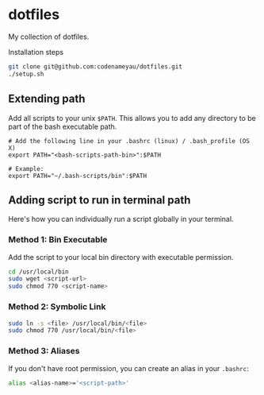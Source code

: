 # dotfiles

My collection of dotfiles.

Installation steps
```bash
git clone git@github.com:codenameyau/dotfiles.git
./setup.sh
```

## Extending path

Add all scripts to your unix `$PATH`. This allows you to add any directory
to be part of the bash executable path.

```
# Add the following line in your .bashrc (linux) / .bash_profile (OS X)
export PATH="<bash-scripts-path-bin>":$PATH

# Example:
export PATH="~/.bash-scripts/bin":$PATH
```


## Adding script to run in terminal path

Here's how you can individually run a script globally in your terminal.

### Method 1: Bin Executable
Add the script to your local bin directory with executable permission.

```bash
cd /usr/local/bin
sudo wget <script-url>
sudo chmod 770 <script-name>
```

### Method 2: Symbolic Link

```bash
sudo ln -s <file> /usr/local/bin/<file>
sudo chmod 770 /usr/local/bin/<file>
```

### Method 3: Aliases
If you don't have root permission, you can create an alias in your `.bashrc`:

```bash
alias <alias-name>='<script-path>'
```
